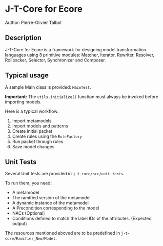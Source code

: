# J-T-Core for Ecore
Author: Pierre-Olivier Talbot

## Description
J-T-Core for Ecore is a framework for designing model transformation languages
using 8 primitive modules: Matcher, Iterator, Rewriter, Resolver, Rollbacker, Selector, Synchronizer and Composer.

## Typical usage
A sample Main class is provided: `MainTest`.

**Important:** The `utils.initialize()` function must always be invoked before importing models.

Here is a typical workflow:
1. Import metamodels
2. Import models and patterns
3. Create initial packet
4. Create rules using the `RuleFactory`
5. Run packet through rules
6. Save model changes

## Unit Tests
Several Unit tests are provided in `j-t-core/src/unit.tests`.

To run them, you need:
- A metamodel
- The ramified version of the metamodel
- A dynamic instance of the metamodel
- A Precondition corresponding to the model
- NACs (Optional)
- Conditions defined to match the label IDs of the attributes. (Expected output)

The resources mentioned aboved are to be predefined in `j-t-core/Ramifier_New/Model`.
